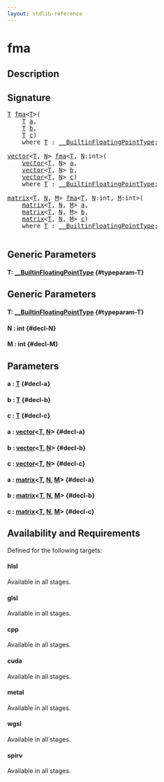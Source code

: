```yaml
---
layout: stdlib-reference
---
```


# fma

## Description





## Signature 

<pre>
<a href="/stdlib-reference/global-decls/fma#typeparam-T" class="code_type">T</a> <a href="/stdlib-reference/global-decls/fma">fma</a>&lt;<a href="/stdlib-reference/global-decls/fma#typeparam-T" class="code_type">T</a>&gt;(
    <a href="/stdlib-reference/global-decls/fma#typeparam-T" class="code_type">T</a> <a href="/stdlib-reference/global-decls/fma#decl-a" class="code_param">a</a>,
    <a href="/stdlib-reference/global-decls/fma#typeparam-T" class="code_type">T</a> <a href="/stdlib-reference/global-decls/fma#decl-b" class="code_param">b</a>,
    <a href="/stdlib-reference/global-decls/fma#typeparam-T" class="code_type">T</a> <a href="/stdlib-reference/global-decls/fma#decl-c" class="code_param">c</a>)
    <span class='code_keyword'>where</span> <a href="/stdlib-reference/global-decls/fma#typeparam-T" class="code_type">T</a> : <a href="/stdlib-reference/interfaces/BuiltinFloatingPointType/index">__BuiltinFloatingPointType</a>;

<a href="/stdlib-reference/types/vector/index">vector</a>&lt;<a href="/stdlib-reference/global-decls/fma#typeparam-T" class="code_type">T</a>, <a href="/stdlib-reference/global-decls/fma#decl-N" class="code_var">N</a>&gt; <a href="/stdlib-reference/global-decls/fma">fma</a>&lt;<a href="/stdlib-reference/global-decls/fma#typeparam-T" class="code_type">T</a>, <a href="/stdlib-reference/global-decls/fma#decl-N" class="code_var">N</a>:<span class="code_keyword">int</span>&gt;(
    <a href="/stdlib-reference/types/vector/index">vector</a>&lt;<a href="/stdlib-reference/global-decls/fma#typeparam-T" class="code_type">T</a>, <a href="/stdlib-reference/global-decls/fma#decl-N" class="code_var">N</a>&gt; <a href="/stdlib-reference/global-decls/fma#decl-a" class="code_param">a</a>,
    <a href="/stdlib-reference/types/vector/index">vector</a>&lt;<a href="/stdlib-reference/global-decls/fma#typeparam-T" class="code_type">T</a>, <a href="/stdlib-reference/global-decls/fma#decl-N" class="code_var">N</a>&gt; <a href="/stdlib-reference/global-decls/fma#decl-b" class="code_param">b</a>,
    <a href="/stdlib-reference/types/vector/index">vector</a>&lt;<a href="/stdlib-reference/global-decls/fma#typeparam-T" class="code_type">T</a>, <a href="/stdlib-reference/global-decls/fma#decl-N" class="code_var">N</a>&gt; <a href="/stdlib-reference/global-decls/fma#decl-c" class="code_param">c</a>)
    <span class='code_keyword'>where</span> <a href="/stdlib-reference/global-decls/fma#typeparam-T" class="code_type">T</a> : <a href="/stdlib-reference/interfaces/BuiltinFloatingPointType/index">__BuiltinFloatingPointType</a>;

<a href="/stdlib-reference/types/matrix/index">matrix</a>&lt;<a href="/stdlib-reference/global-decls/fma#typeparam-T" class="code_type">T</a>, <a href="/stdlib-reference/global-decls/fma#decl-N" class="code_var">N</a>, <a href="/stdlib-reference/global-decls/fma#decl-M" class="code_var">M</a>&gt; <a href="/stdlib-reference/global-decls/fma">fma</a>&lt;<a href="/stdlib-reference/global-decls/fma#typeparam-T" class="code_type">T</a>, <a href="/stdlib-reference/global-decls/fma#decl-N" class="code_var">N</a>:<span class="code_keyword">int</span>, <a href="/stdlib-reference/global-decls/fma#decl-M" class="code_var">M</a>:<span class="code_keyword">int</span>&gt;(
    <a href="/stdlib-reference/types/matrix/index">matrix</a>&lt;<a href="/stdlib-reference/global-decls/fma#typeparam-T" class="code_type">T</a>, <a href="/stdlib-reference/global-decls/fma#decl-N" class="code_var">N</a>, <a href="/stdlib-reference/global-decls/fma#decl-M" class="code_var">M</a>&gt; <a href="/stdlib-reference/global-decls/fma#decl-a" class="code_param">a</a>,
    <a href="/stdlib-reference/types/matrix/index">matrix</a>&lt;<a href="/stdlib-reference/global-decls/fma#typeparam-T" class="code_type">T</a>, <a href="/stdlib-reference/global-decls/fma#decl-N" class="code_var">N</a>, <a href="/stdlib-reference/global-decls/fma#decl-M" class="code_var">M</a>&gt; <a href="/stdlib-reference/global-decls/fma#decl-b" class="code_param">b</a>,
    <a href="/stdlib-reference/types/matrix/index">matrix</a>&lt;<a href="/stdlib-reference/global-decls/fma#typeparam-T" class="code_type">T</a>, <a href="/stdlib-reference/global-decls/fma#decl-N" class="code_var">N</a>, <a href="/stdlib-reference/global-decls/fma#decl-M" class="code_var">M</a>&gt; <a href="/stdlib-reference/global-decls/fma#decl-c" class="code_param">c</a>)
    <span class='code_keyword'>where</span> <a href="/stdlib-reference/global-decls/fma#typeparam-T" class="code_type">T</a> : <a href="/stdlib-reference/interfaces/BuiltinFloatingPointType/index">__BuiltinFloatingPointType</a>;

</pre>

## Generic Parameters

#### T: [\_\_BuiltinFloatingPointType](/stdlib-reference/interfaces/BuiltinFloatingPointType/index) {#typeparam-T}

## Generic Parameters

#### T: [\_\_BuiltinFloatingPointType](/stdlib-reference/interfaces/BuiltinFloatingPointType/index) {#typeparam-T}
#### N  : int {#decl-N}
#### M  : int {#decl-M}

## Parameters

#### a  : [T](/stdlib-reference/global-decls/fma#typeparam-T) {#decl-a}
#### b  : [T](/stdlib-reference/global-decls/fma#typeparam-T) {#decl-b}
#### c  : [T](/stdlib-reference/global-decls/fma#typeparam-T) {#decl-c}
#### a  : [vector](/stdlib-reference/types/vector/index)\<[T](/stdlib-reference/types/vector/index#typeparam-T), [N](/stdlib-reference/types/vector/index#decl-N)\> {#decl-a}
#### b  : [vector](/stdlib-reference/types/vector/index)\<[T](/stdlib-reference/types/vector/index#typeparam-T), [N](/stdlib-reference/types/vector/index#decl-N)\> {#decl-b}
#### c  : [vector](/stdlib-reference/types/vector/index)\<[T](/stdlib-reference/types/vector/index#typeparam-T), [N](/stdlib-reference/types/vector/index#decl-N)\> {#decl-c}
#### a  : [matrix](/stdlib-reference/types/matrix/index)\<[T](/stdlib-reference/types/matrix/T), [N](/stdlib-reference/types/matrix/index#decl-N), [M](/stdlib-reference/types/matrix/index#decl-M)\> {#decl-a}
#### b  : [matrix](/stdlib-reference/types/matrix/index)\<[T](/stdlib-reference/types/matrix/T), [N](/stdlib-reference/types/matrix/index#decl-N), [M](/stdlib-reference/types/matrix/index#decl-M)\> {#decl-b}
#### c  : [matrix](/stdlib-reference/types/matrix/index)\<[T](/stdlib-reference/types/matrix/T), [N](/stdlib-reference/types/matrix/index#decl-N), [M](/stdlib-reference/types/matrix/index#decl-M)\> {#decl-c}

## Availability and Requirements

Defined for the following targets:

#### hlsl
Available in all stages.

#### glsl
Available in all stages.

#### cpp
Available in all stages.

#### cuda
Available in all stages.

#### metal
Available in all stages.

#### wgsl
Available in all stages.

#### spirv
Available in all stages.



